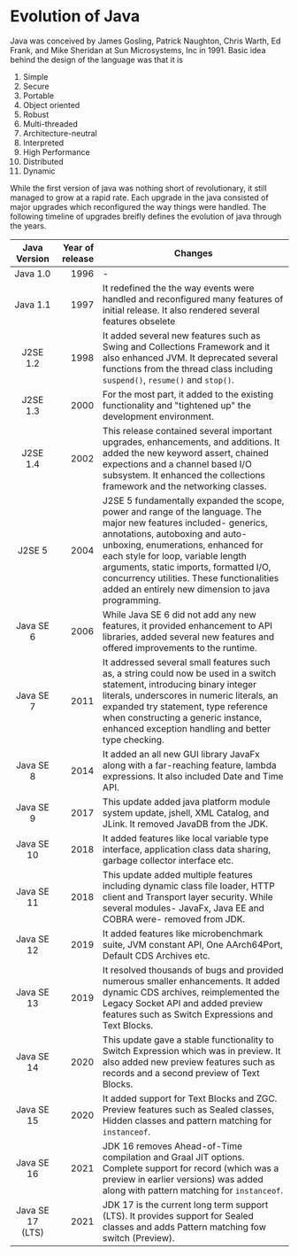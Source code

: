 # Evolution of Java

Java was conceived by James Gosling, Patrick Naughton, Chris Warth, Ed Frank, and Mike Sheridan at Sun Microsystems, Inc in 1991. Basic idea behind the design of the language was that it is
1. Simple
2. Secure
3. Portable
4. Object oriented
5. Robust
6. Multi-threaded
7. Architecture-neutral
8. Interpreted
9. High Performance 
10. Distributed
11. Dynamic

While the first version of java was nothing short of revolutionary, it still managed to grow at a rapid rate. Each upgrade in the java consisted of major upgrades which reconfigured the way things were handled. The following timeline of upgrades breifly defines the evolution of java through the years.

| Java Version | Year of release | Changes |
|:------------:|----------------:|---------|
| Java 1.0     |            1996 |    -    |
| Java 1.1     |            1997 | It redefined the the way events were handled and reconfigured many features of initial release. It also rendered several features obselete|
| J2SE 1.2     | 1998| It added several new features such as Swing and Collections Framework and it also enhanced JVM. It deprecated several functions from the thread class including ```suspend()```, ```resume()``` and ```stop()```.|
| J2SE 1.3     | 2000 | For the most part, it added to the existing functionality and "tightened up" the development environment.|
| J2SE 1.4     | 2002 | This release contained several important upgrades, enhancements, and additions. It added the new keyword assert, chained expections and a channel based I/O subsystem. It enhanced the collections framework and the networking classes.|
| J2SE 5       | 2004 | J2SE 5 fundamentally expanded the scope, power and range of the language. The major new features included- generics, annotations, autoboxing and auto-unboxing, enumerations, enhanced for each style for loop, variable length arguments, static imports, formatted I/O, concurrency utilities. These functionalities added an entirely new dimension to java programming.|
| Java SE 6 | 2006 | While Java SE 6 did not add any new features, it provided enhancement to API libraries, added several new features and offered improvements to the runtime.|
| Java SE 7 | 2011 | It addressed several small features such as, a string could now be used in a switch statement, introducing binary integer literals, underscores in numeric literals, an expanded try statement, type reference when constructing a generic instance, enhanced exception handling  and better type checking.|
| Java SE 8 | 2014 | It added an all new GUI library JavaFx along with a far-reaching feature, lambda expressions. It also included Date and Time API.|
| Java SE 9 | 2017 | This update added java platform module system update, jshell, XML Catalog, and JLink. It removed JavaDB from the JDK.|
| Java SE 10 | 2018 | It added features like local variable type interface, application class data sharing, garbage collector interface etc.|
| Java SE 11 | 2018 | This update added multiple features including dynamic class file loader, HTTP client and Transport layer security. While several modules- JavaFx, Java EE and COBRA were- removed from JDK.|
| Java SE 12 | 2019 | It added features like microbenchmark suite, JVM constant API, One AArch64Port, Default CDS Archives etc.|
| Java SE 13 | 2019 | It resolved thousands of bugs and provided numerous smaller enhancements. It added dynamic CDS archives, reimplemented the Legacy Socket API and added preview features such as Switch Expressions and Text Blocks.|
| Java SE 14 | 2020 | This update gave a stable functionality to Switch Expression which was in preview. It also added new preview features such as records and a second preview of Text Blocks.|
| Java SE 15 | 2020 | It added support for Text Blocks and ZGC. Preview features such as Sealed classes, Hidden classes and pattern matching for ```instanceof```.  |
| Java SE 16 | 2021 | JDK 16 removes Ahead-of-Time compilation and Graal JIT options. Complete support for record (which was a preview in earlier versions) was added along with pattern matching for ```instanceof```. |
| Java SE 17 (LTS) | 2021 | JDK 17 is the current long term support (LTS). It provides support for Sealed classes and adds Pattern matching fow switch (Preview).|



